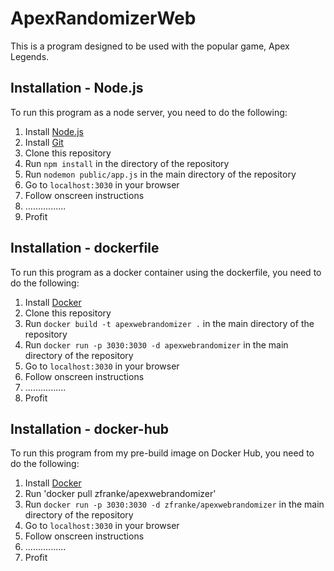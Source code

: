 # ApexRandomizerWeb
 
This is a program designed to be used with the popular game, Apex Legends.

## Installation - Node.js

To run this program as a node server, you need to do the following:

1. Install [Node.js](https://nodejs.org/en/download/)
2. Install [Git](https://git-scm.com/downloads)
3. Clone this repository
4. Run `npm install` in the directory of the repository
5. Run `nodemon public/app.js` in the main directory of the repository
6. Go to `localhost:3030` in your browser
7. Follow onscreen instructions
8. ................
9. Profit

## Installation - dockerfile

To run this program as a docker container using the dockerfile, you need to do the following:

1. Install [Docker](https://www.docker.com/products/docker-desktop)
2. Clone this repository
3. Run `docker build -t apexwebrandomizer .` in the main directory of the repository
4. Run `docker run -p 3030:3030 -d apexwebrandomizer` in the main directory of the repository
5. Go to `localhost:3030` in your browser
6. Follow onscreen instructions
7. ................
8. Profit

## Installation - docker-hub

To run this program from my pre-build image on Docker Hub, you need to do the following:

1. Install [Docker](https://www.docker.com/products/docker-desktop)
2. Run 'docker pull zfranke/apexwebrandomizer'
3. Run `docker run -p 3030:3030 -d zfranke/apexwebrandomizer` in the main directory of the repository
4. Go to `localhost:3030` in your browser
5. Follow onscreen instructions
6. ................
7. Profit

